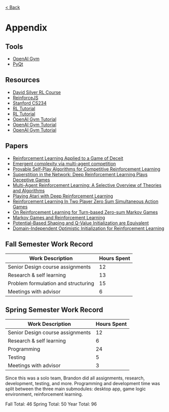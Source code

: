 [< Back](../README.md)

# Appendix

## Tools
- [OpenAI Gym](https://github.com/openai/gym)
- [PyQt](https://riverbankcomputing.com/software/pyqt/intro)

## Resources
- [David Silver RL Course](https://deepmind.com/learning-resources/-introduction-reinforcement-learning-david-silver)
- [ReinforceJS](https://cs.stanford.edu/people/karpathy/reinforcejs/index.html)
- [Stanford CS234](https://web.stanford.edu/class/cs234/index.html)
- [RL Tutorial](https://towardsdatascience.com/reinforcement-learning-with-openai-d445c2c687d2)
- [RL Tutorial](https://rubikscode.net/2021/07/13/deep-q-learning-with-python-and-tensorflow-2-0/amp/#qliwp)
- [OpenAI Gym Tutorial](https://blog.paperspace.com/getting-started-with-openai-gym/)
- [OpenAI Gym Tutorial](https://www.learndatasci.com/tutorials/reinforcement-q-learning-scratch-python-openai-gym/)
- [OpenAI Gym Tutorial](https://www.gocoder.one/blog/rl-tutorial-with-openai-gym)

## Papers
- [Reinforcement Learning Applied to a Game of Deceit](https://cs229.stanford.edu/proj2017/final-reports/5216365.pdf)
- [Emergent complexity via multi-agent competition](https://arxiv.org/abs/1710.03748)
- [Provable Self-Play Algorithms for Competitive Reinforcement Learning](https://arxiv.org/abs/2002.04017)
- [Superstition in the Network: Deep Reinforcement Learning Plays Deceptive Games](https://arxiv.org/abs/1908.04436)
- [Multi-Agent Reinforcement Learning: A Selective Overview of Theories and Algorithms](https://arxiv.org/abs/1911.10635)
- [Playing Atari with Deep Reinforcement Learning](https://www.cs.toronto.edu/~vmnih/docs/dqn.pdf)
- [Reinforcement Learning In Two Player Zero Sum Simultaneous Action Games](https://arxiv.org/pdf/2110.04835.pdf)
- [On Reinforcement Learning for Turn-based Zero-sum Markov Games](https://arxiv.org/pdf/2002.10620.pdf)
- [Markov Games and Reinforcement Learning](https://isminoula.github.io/files/games.pdf)
- [Potential-Based Shaping and Q-Value Initialization are Equivalent](https://www.aaai.org/Papers/JAIR/Vol19/JAIR-1907.pdf)
- [Domain-Independent Optimistic Initialization for Reinforcement Learning](https://arxiv.org/pdf/1410.4604.pdf)

## Fall Semester Work Record
| Work Description | Hours Spent |
|-|-|
| Senior Design course assignments | 12 |
| Research & self learning | 13 |
| Problem formulation and structuring | 15 |
| Meetings with advisor | 6 |

## Spring Semester Work Record
| Work Description | Hours Spent |
|-|-|
| Senior Design course assignments | 12 |
| Research & self learning | 6 |
| Programming | 24 |
| Testing | 5 |
| Meetings with advisor | 3 |

Since this was a solo team, Brandon did all assignments, research, development, testing, and more. Programming and development time was split between the three main submodules: desktop app, game logic environment, reinforcement learning. 

Fall Total: 46
Spring Total: 50
Year Total: 96
